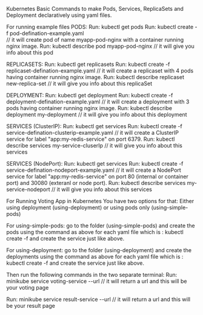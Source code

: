 Kubernetes Basic Commands to make Pods, Services, ReplicaSets and Deployment declaratively using yaml files.

For running example files
PODS:
Run: kubectl get pods
Run: kubectl create -f pod-defination-example.yaml  
 // it will create pod of name myapp-pod-nginx with a container running nginx image.
Run: kubectl describe pod myapp-pod-nginx
// it will give you info about this pod

REPLICASETS:
Run: kubectl get replicasets
Run: kubectl create -f replicaset-defination-example.yaml
// it will create a replicaset with 4 pods having container running nginx image.
Run: kubectl describe replicaset new-replica-set
// it will give you info about this replicaSet

DEPLOYMENT:
Run: kubectl get deployment
Run: kubectl create -f deployment-defination-example.yaml
// it will create a deployment with 3 pods having container running nginx image.
Run: kubectl describe deployment my-deployment
// it will give you info about this deployment

SERVICES (ClusterIP):
Run: kubectl get services
Run: kubectl create -f service-defination-clusterip-example.yaml
// it will create a ClusterIP service for label "app:my-redis-service" on port 6379.
Run: kubectl describe services my-service-cluserIp
// it will give you info about this services

SERVICES (NodePort):
Run: kubectl get services
Run: kubectl create -f service-defination-nodeport-example.yaml
// it will create a NodePort service for label "app:my-redis-service" on port 80 (internal or container port) and 30080 (exteranl or node port).
Run: kubectl describe services my-service-nodeport
// it will give you info about this services

For Running Voting App in Kubernetes
You have two options for that: Either using deployment (using-deployment) or using pods only (using-simple-pods)

For using-simple-pods:
go to the folder (using-simple-pods) and create the pods using the command as above for each yaml file which is : kubectl create -f <yaml-file-name>
and create the service just like above.

For using-deployment:
go to the folder (using-deployment) and create the deployments using the command as above for each yaml file which is : kubectl create -f <yaml-file-name>
and create the service just like above.

Then run the following commands in the two separate terminal:
Run: minikube service voting-service --url
// it will return a url and this will be your voting page

Run: minikube service result-service --url
// it will return a url and this will be your result page

